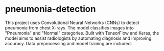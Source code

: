 # pneumonia-detection
This project uses Convolutional Neural Networks (CNNs) to detect pneumonia from chest X-rays. The model classifies images into "Pneumonia" and "Normal" categories. Built with TensorFlow and Keras, the model aims to assist radiologists by automating diagnosis and improving accuracy. Data preprocessing and model training are included.
